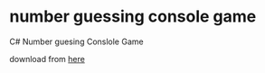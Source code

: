# number guessing console game
C# Number guesing Conslole Game

download from [here](https://github.com/elmurod5676/number_guessing_cnsl_game/releases/tag/guessing_game.exe)
